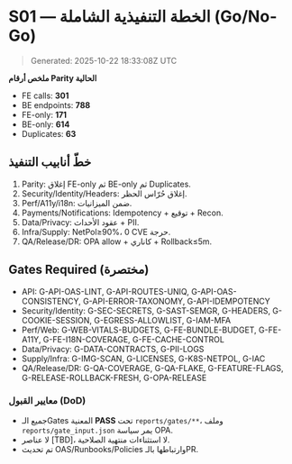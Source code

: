 # S01 — الخطة التنفيذية الشاملة (Go/No-Go)

> Generated: 2025-10-22 18:33:08Z UTC


**ملخص أرقام Parity الحالية**  
- FE calls: **301**
- BE endpoints: **788**
- FE-only: **171**
- BE-only: **614**
- Duplicates: **63**

## خطّ أنابيب التنفيذ
1) Parity: إغلاق FE-only ثم BE-only ثم Duplicates.
2) Security/Identity/Headers: إغلاق حُرّاس الحظر.
3) Perf/A11y/i18n: ضمن الميزانيات.
4) Payments/Notifications: Idempotency + توقيع + Recon.
5) Data/Privacy: عقود الأحداث + PII.
6) Infra/Supply: NetPol≥90%، 0 CVE حرجة.
7) QA/Release/DR: OPA allow + كاناري + Rollback≤5m.

## Gates Required (مختصرة)
- API: G-API-OAS-LINT, G-API-ROUTES-UNIQ, G-API-OAS-CONSISTENCY, G-API-ERROR-TAXONOMY, G-API-IDEMPOTENCY
- Security/Identity: G-SEC-SECRETS, G-SAST-SEMGR, G-HEADERS, G-COOKIE-SESSION, G-EGRESS-ALLOWLIST, G-IAM-MFA
- Perf/Web: G-WEB-VITALS-BUDGETS, G-FE-BUNDLE-BUDGET, G-FE-A11Y, G-FE-I18N-COVERAGE, G-FE-CACHE-CONTROL
- Data/Privacy: G-DATA-CONTRACTS, G-PII-LOGS
- Supply/Infra: G-IMG-SCAN, G-LICENSES, G-K8S-NETPOL, G-IAC
- QA/Release/DR: G-QA-COVERAGE, G-QA-FLAKE, G-FEATURE-FLAGS, G-RELEASE-ROLLBACK-FRESH, G-OPA-RELEASE

### معايير القبول (DoD)
- جميع الـGates المعنية **PASS** تحت `reports/gates/**`، وملف `reports/gate_input.json` يمر سياسة OPA.
- لا عناصر [TBD]، لا استثناءات منتهية الصلاحية.
- تم تحديث OAS/Runbooks/Policies وارتباطها بالـPR.

